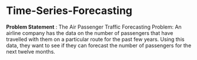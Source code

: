 # Time-Series-Forecasting

**Problem Statement** : The Air Passenger Traffic Forecasting Problem​: An airline company has the data on the number of passengers that have travelled with them on a particular route for the past few years. Using this data, they want to see if they can forecast the number of passengers for the next twelve months.
